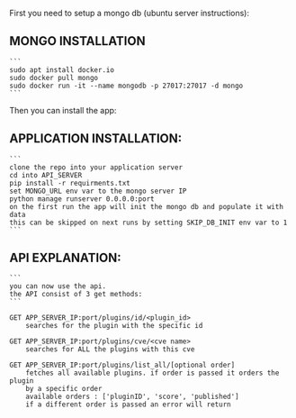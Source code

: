 
First you need to setup a mongo db (ubuntu server instructions):

## MONGO INSTALLATION
    ```
    sudo apt install docker.io
    sudo docker pull mongo
    sudo docker run -it --name mongodb -p 27017:27017 -d mongo
    ```


Then you can install the app:

## APPLICATION INSTALLATION:
    ```
    clone the repo into your application server
    cd into API_SERVER
    pip install -r requirments.txt
    set MONGO_URL env var to the mongo server IP
    python manage runserver 0.0.0.0:port
    on the first run the app will init the mongo db and populate it with data
    this can be skipped on next runs by setting SKIP_DB_INIT env var to 1
    ```


## API EXPLANATION:
    ```
    you can now use the api.
    the API consist of 3 get methods:
    ```

    GET APP_SERVER_IP:port/plugins/id/<plugin_id>
        searches for the plugin with the specific id

    GET APP_SERVER_IP:port/plugins/cve/<cve name>
        searches for ALL the plugins with this cve

    GET APP_SERVER_IP:port/plugins/list_all/[optional order]
        fetches all available plugins. if order is passed it orders the plugin
        by a specific order
        available orders : ['pluginID', 'score', 'published']
        if a different order is passed an error will return




